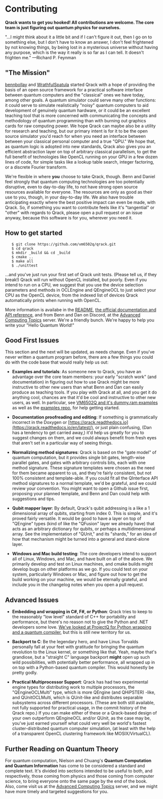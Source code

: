 # Contributing

**Qrack wants to get you hooked! All contributions are welcome. The core team is just figuring out quantum physics for ourselves.**

"...I might think about it a little bit and if I can't figure it out, then I go on to something else, but I don't have to know an answer, I don't feel frightened by not knowing things, by being lost in a mysterious universe without having any purpose, which is the way it really is so far as I can tell. It doesn't frighten me."
—Richard P. Feynman

## "The Mission"

[bennbollay](https://github.com/bennbollay) and [WrathfulSpatula](https://github.com/WrathfulSpatula) started Qrack with a hope of providing the basis of an open source framework for a practical software interface between quantum computers and the "classical" ones we have today, among other goals. A quantum simulator could serve many other functions: it could serve to simulate realistically "noisy" quantum computers to aid development of genuinely quantum hardware, or it could be an excellent teaching tool that is more concerned with communicating the concepts and methodology of quantum programming than with burning out graphics cards for raw computing power. We hope Qrack can maybe also be a utility for research and teaching, but our primary intent is for it to be the open source simulator you'd reach for when you need an interface between between your classical personal computer and a true "QPU." We hope that, as quantum logic is adopted into new standards, Qrack also gives you an efficient abstraction layer on top of arbitrary classical parallelism, to get the full benefit of technologies like OpenCL running on your GPU in a few dozen lines of code, for simple tasks like a lookup table search, integer factoring, or a discrete Fourier transform.

We're flexible in where **you** choose to take Qrack, though. Benn and Daniel feel strongly that quantum computing technologies are too potentially disruptive, even to day-to-day life, to not have strong open source resources available for everyone. The resources are only as good as their use to you, though, in your day-to-day life. We also have trouble anticipating exactly where the best positive impact can even be made, with Qrack. So, if something you want to contribute feels like it's "tangential" or "other" with regards to Qrack, please open a pull request or an issue anyway, because this software is for you, wherever you need it.

## How to get started

```
   $ git clone https://github.com/vm6502q/qrack.git
   $ cd qrack
   $ mkdir _build && cd _build
   $ cmake ..
   $ make all
   $ ./unittest
```

...and you've just run your first set of Qrack unit tests. (Please tell us, if they break!) Qrack will run without OpenCL installed, but poorly. Even if you intend to run on a CPU, we suggest that you use the device selection parameters and methods in OCLEngine and QEngineOCL to just select your CPU as the OpenCL device, from the indexed list of devices Qrack automatically prints when running with OpenCL.

More information is availabe in the [README](https://github.com/vm6502q/qrack/blob/master/README.md), [the official documentation and API reference](https://qrack.readthedocs.io/en/latest/), and from Benn and Dan on Discord, at the [Advanced Computing Topics](https://discordapp.com/invite/Gj3CHDy) server. We're a friendly bunch. We're happy to help you write your "Hello Quantum World!"

## Good First Issues

This section and the next will be updated, as needs change. Even if you've never written a quantum program before, there are a few things you could do with the code base that would really help us out:

- **Examples and tutorials**: As someone new to Qrack, you have an advantage over the core team members: your early "scratch work" (and documentation) in figuring out how to use Qrack might be more instructive to other new users than what Benn and Dan can easily produce as teaching tools. If you play with Qrack at all, and you get it do anything cool, chances are that it'd be cool and instructive to other new users, as well. In particular, see [VM6502Q and it's dummy.ram examples](https://github.com/vm6502q/vm6502q/blob/master/dummy.ram) as well as the [examples repo](https://github.com/vm6502q/examples), for help getting started.

- **Documentation proofreading and editing**: If something is grammatically incorrect in the Doxygen or [https://qrack.readthedocs.io](https://qrack.readthedocs.io/en/latest/), or just plain confusing, (Dan has a tendency to get carried away,) it'd help us greatly for you to suggest changes on them, and we could always benefit from fresh eyes that aren't set in a particular way of seeing things.

- **Normalizing method signatures**: Qrack is based on the "gate model" of quantum computation, but it provides single bit gates, length-wise parallel gates, and gates with arbitrary controls bits, each with one method signature. These signature templates were chosen as the need for them became apparent to us, and they're fairly consistent, but not 100% consistent and template-able. If you could fit all the QInterface API method signatures to a normal template, we'd be grateful, and we could review your convention. You might want to open a Github issue first, proposing your planned template, and Benn and Dan could help with suggestions and tips.

- **Qubit mapper layer**: By default, Qrack's qubit addressing is a like a 1 dimensional array of qubits, starting from index 0. This is simple, and it's proved fairly versatile. It would be good to have a layer on top of "QEngine" types (kind of like the "QFusion" layer we already have) that acts as an arbitrary dictionary for qubits, or perhaps a multidimensional array. See the implementation of "QUnit," and its "shards," for an idea of how that mechanism might be turned into a general and stand-alone layer.

- **Windows and Mac build testing**: The core developers intend to support all of Linux, Windows, and Mac, and have built on all of the above. We primarily develop and test on Linux machines, and cmake builds might develop bugs on other platforms as we go. If you could test on your system, particularly Windows or Mac, and figure out how to get the build working on your machine, we would be eternally grateful, and include you in the changelog notes when you open a pull request.

## Advanced Issues

- **Embedding and wrapping in C#, F#, or Python**: Qrack tries to keep to the reasonably "low level" standard of C++ for portability and performance, but there's no reason not to give the Python and .NET developers some love. [We've looked at ProjectQ for Python wrapping and a quantum compiler](https://github.com/WrathfulSpatula/ProjectQ/tree/qrack_simulator), but this is still new territory for us.

- **Backport to C**: Be the legendary hero, and have Linus Torvalds personally fall at your feet with gratitude for bringing the quantum revolution to the Linux kernel, or something like that. Yeah, maybe that's grandiose, but a "straight C" language backport **might** open up such wild possibilities, with potentially better performance, all wrapped up in on top with a Python-based quantum compiler. This would honestly be pretty godly.

- **Practical Multiprocessor Support**: Qrack has had two experimental engine types for distributing work to multiple processors, the "QEngineOCLMulti" type, which is more QEngine (and QHiPSTER) -like, and QUnitOCLMulti, which is QUnit-like and distributes separable subsystems across different processors. (These are both still available, not fully supported for practical usage, in the commit history of the Qrack repo.) If you can make either of these or a Qrack-based design of your own outperform QEngineOCL and/or QUnit, as the case may be, you've just earned yourself what could very well be world's fastest cluster-distributed quantum computer simulation, (at least with the help of a transparent OpenCL clustering framework like MOSIX/VirtualCL).

## Further Reading on Quantum Theory

For quantum computation, Nielson and Chuang's **Quantum Computation and Quantum Information** has come to be considered a standard and complete text. It's divided into sections intended to be useful to both, and respectively, those coming from physics and those coming from computer science, to bring everyone onto the same page by the end of the book. Also, come visit us at the [Advanced Computing Topics](https://discordapp.com/invite/Gj3CHDy) server, and we might have more timely and targeted suggestions for you.
